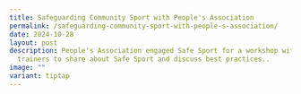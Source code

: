 ```yaml
---
title: Safeguarding Community Sport with People's Association
permalink: /safeguarding-community-sport-with-people-s-association/
date: 2024-10-28
layout: post
description: People's Association engaged Safe Sport for a workshop with sport
  trainers to share about Safe Sport and discuss best practices..
image: ""
variant: tiptap
---
```

